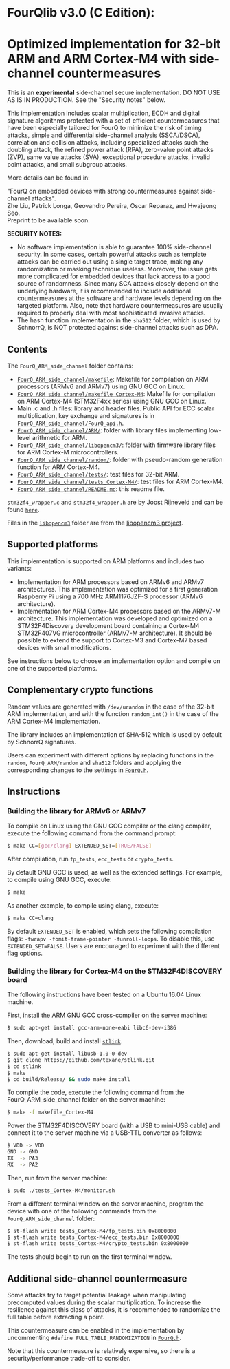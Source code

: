 # FourQlib v3.0 (C Edition): 
# Optimized implementation for 32-bit ARM and ARM Cortex-M4 with side-channel countermeasures

This is an **experimental** side-channel secure implementation. DO NOT USE AS IS IN PRODUCTION. See the "Security notes" below.  

This implementation includes scalar multiplication, ECDH and digital signature algorithms protected with a set of efficient
countermeasures that have been especially tailored for FourQ to minimize the risk of timing attacks, simple and differential 
side-channel analysis (SSCA/DSCA), correlation and collision attacks, including specialized attacks such the doubling attack, 
the refined power attack (RPA), zero-value point attacks (ZVP), same value attacks (SVA), exceptional procedure attacks, invalid 
point attacks, and small subgroup attacks. 

More details can be found in: 

"FourQ on embedded devices with strong countermeasures against side-channel attacks".                         
Zhe Liu, Patrick Longa, Geovandro Pereira, Oscar Reparaz, and Hwajeong Seo.                            
Preprint to be available soon.

**SECURITY NOTES:** 
* No software implementation is able to guarantee 100% side-channel security. In some cases, certain powerful attacks 
such as template attacks can be carried out using a single target trace, making any randomization or masking technique useless.
Moreover, the issue gets more complicated for embedded devices that lack access to a good source of randomness. Since many SCA attacks
closely depend on the underlying hardware, it is recommended to include additional countermeasures at the software and hardware levels
depending on the targeted platform. Also, note that hardware countermeasures are usually required to properly deal with most
sophisticated invasive attacks.                                                          
* The hash function implementation in the `sha512` folder, which is used by SchnorrQ, is NOT protected against side-channel attacks such as DPA.
 
## Contents

The `FourQ_ARM_side_channel` folder contains:

* [`FourQ_ARM_side_channel/makefile`](makefile): Makefile for compilation on ARM processors (ARMv6 and ARMv7) using GNU GCC on Linux.
* [`FourQ_ARM_side_channel/makefile_Cortex-M4`](makefile_Cortex-M4): Makefile for compilation on ARM Cortex-M4 (STM32F4xx series) 
using GNU GCC on Linux.
* Main .c and .h files: library and header files. Public API for ECC scalar multiplication, key exchange and signatures is in 
[`FourQ_ARM_side_channel/FourQ_api.h`](FourQ_api.h).        
* [`FourQ_ARM_side_channel/ARM/`](ARM/): folder with library files implementing low-level arithmetic for ARM.
* [`FourQ_ARM_side_channel/libopencm3/`](libopencm3/): folder with firmware library files for ARM Cortex-M microcontrollers.
* [`FourQ_ARM_side_channel/random/`](random/): folder with pseudo-random generation function for ARM Cortex-M4.
* [`FourQ_ARM_side_channel/tests/`](tests/): test files for 32-bit ARM.
* [`FourQ_ARM_side_channel/tests_Cortex-M4/`](tests_Cortex-M4/): test files for ARM Cortex-M4.
* [`FourQ_ARM_side_channel/README.md`](README.md): this readme file.

`stm32f4_wrapper.c` and `stm32f4_wrapper.h` are by Joost Rijneveld and can be found 
[`here`](https://github.com/joostrijneveld/STM32-getting-started).

Files in the [`libopencm3`](libopencm3/) folder are from the [libopencm3 project](https://github.com/libopencm3/libopencm3).

## Supported platforms

This implementation is supported on ARM platforms and includes two variants: 

*  Implementation for ARM processors based on ARMv6 and ARMv7 architectures. This implementation was optimized
     for a first generation Raspberry Pi using a 700 MHz ARM1176JZF-S processor (ARMv6 architecture).
* Implementation for ARM Cortex-M4 processors based on the ARMv7-M architecture. This implementation was 
     developed and optimized on a STM32F4Discovery development board containing a Cortex-M4 STM32F407VG microcontroller (ARMv7-M architecture). It should be possible to extend the support to Cortex-M3 and Cortex-M7 based devices with small modifications.   

See instructions below to choose an implementation option and compile on one of the supported platforms.
   
## Complementary crypto functions

Random values are generated with `/dev/urandom` in the case of the 32-bit ARM implementation, and with the function
`random_int()` in the case of the ARM Cortex-M4 implementation.
  
The library includes an implementation of SHA-512 which is used by default by SchnorrQ signatures.

Users can experiment with different options by replacing functions in the `random`, `FourQ_ARM/random` and `sha512` folders 
and applying the corresponding changes to the settings in [`FourQ.h`](FourQ.h). 

## Instructions

### Building the library for ARMv6 or ARMv7

To compile on Linux using the GNU GCC compiler or the clang compiler, execute the following command from the command prompt:

```sh
$ make CC=[gcc/clang] EXTENDED_SET=[TRUE/FALSE]
```

After compilation, run `fp_tests`, `ecc_tests` or `crypto_tests`.

By default GNU GCC is used, as well as the extended settings. 
For example, to compile using GNU GCC, execute:

```sh
$ make
```

As another example, to compile using clang, execute:

```sh
$ make CC=clang
```

By default `EXTENDED_SET` is enabled, which sets the following compilation flags: `-fwrapv -fomit-frame-pointer
-funroll-loops`. To disable this, use `EXTENDED_SET=FALSE`.
Users are encouraged to experiment with the different flag options.

### Building the library for Cortex-M4 on the STM32F4DISCOVERY board

The following instructions have been tested on a Ubuntu 16.04 Linux machine.

First, install the ARM GNU GCC cross-compiler on the server machine:

```sh
$ sudo apt-get install gcc-arm-none-eabi libc6-dev-i386
```

Then, download, build and install [`stlink`](https://github.com/texane/stlink).

```sh
$ sudo apt-get install libusb-1.0-0-dev
$ git clone https://github.com/texane/stlink.git
$ cd stlink
$ make
$ cd build/Release/ && sudo make install
```

To compile the code, execute the following command from the FourQ_ARM_side_channel folder on the server machine:
 
```sh
$ make -f makefile_Cortex-M4
```

Power the STM32F4DISCOVERY board (with a USB to mini-USB cable) and connect it to the server machine via a 
USB-TTL converter as follows:

```sh
$ VDD -> VDD
GND -> GND 
TX  -> PA3 
RX  -> PA2 
```

Then, run from the server machine:

```sh
$ sudo ./tests_Cortex-M4/monitor.sh
```

From a different terminal window on the server machine, program the device with one of the following commands
from the `FourQ_ARM_side_channel` folder:

```sh
$ st-flash write tests_Cortex-M4/fp_tests.bin 0x8000000
$ st-flash write tests_Cortex-M4/ecc_tests.bin 0x8000000
$ st-flash write tests_Cortex-M4/crypto_tests.bin 0x8000000
```

The tests should begin to run on the first terminal window.

## Additional side-channel countermeasure

Some attacks try to target potential leakage when manipulating precomputed values during the scalar multiplication. 
To increase the resilience against this class of attacks, it is recommended to randomize the full table before extracting a point.

This countermeasure can be enabled in the implementation by uncommenting ``#define FULL_TABLE_RANDOMIZATION`` in [`FourQ.h`](FourQ.h). 

Note that this countermeasure is relatively expensive, so there is a security/performance trade-off to consider.

